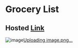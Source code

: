 # Grocery List

## Hosted [Link](https://to-do-list-sigma-ashen.vercel.app/)

![image](https://github.com/Mayankkatheriya/TO-Do-List/assets/128832286/efffc05d-5924-4630-b5bb-2e60b71f68e6)[Uploading image.png…]()
